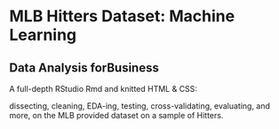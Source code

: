 # MLB Hitters Dataset: Machine Learning 
## Data Analysis forBusiness

A full-depth RStudio Rmd and knitted HTML &amp; CSS:

dissecting, cleaning, EDA-ing, testing, cross-validating, evaluating, and more, on the MLB provided dataset on a sample of Hitters.


